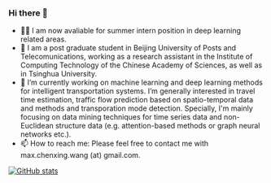 ### Hi there 👋

- 👨‍💻 I am now avaliable for summer intern position in deep learning related areas.
- 💼 I am a post graduate student in Beijing University of Posts and Telecomunications, working as a research assistant in the Institute of Computing Technology of the Chinese Academy of Sciences, as well as in Tsinghua University.
- 🔭 I’m currently working on machine learning and deep learning methods for intelligent transportation systems. I’m generally interested in travel time estimation, traffic flow prediction based on spatio-temporal data and methods and transporation mode detection. Specially, I'm mainly focusing on data mining techniques for time series data and non-Euclidean structure data (e.g. attention-based methods or graph neural networks etc.).
- 📫 How to reach me: Please feel free to contact me with max.chenxing.wang (at) gmail.com.

[![GitHub stats](https://github-readme-stats.vercel.app/api?username=morningstarwang)](https://github.com/anuraghazra/github-readme-stats)

